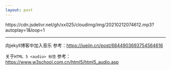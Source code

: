 ```yaml
---
layout: post
---
```

<p>https://cdn.jsdelivr.net/gh/xx025/cloudimg/img/20210212074612.mp3?autoplay=1&loop=1</p>



---

向jekyll博客中加入音乐
参考：https://juejin.cn/post/6844903693754564616

关于`HTML 5 <audio> 标签`
参考：https://www.w3school.com.cn/html5/html5_audio.asp